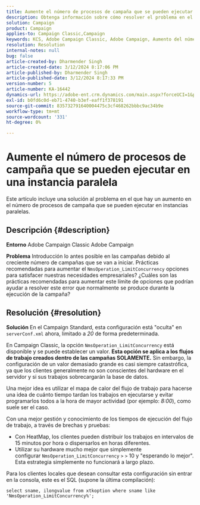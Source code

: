 ```yaml
---
title: Aumente el número de procesos de campaña que se pueden ejecutar en una instancia paralela
description: Obtenga información sobre cómo resolver el problema en el que hay un aumento en el número de procesos de campaña que se pueden ejecutar en instancias paralelas. Utilice el mapa de calor del flujo de trabajo.
solution: Campaign
product: Campaign
applies-to: Campaign Classic,Campaign
keywords: KCS, Adobe Campaign Classic, Adobe Campaign, Aumento del número, procesos de campaña, instancia, paralelo, prácticas recomendadas
resolution: Resolution
internal-notes: null
bug: false
article-created-by: Dharmender Singh
article-created-date: 3/12/2024 8:17:06 PM
article-published-by: Dharmender Singh
article-published-date: 3/12/2024 8:17:33 PM
version-number: 5
article-number: KA-16442
dynamics-url: https://adobe-ent.crm.dynamics.com/main.aspx?forceUCI=1&pagetype=entityrecord&etn=knowledgearticle&id=56b42c7b-ade0-ee11-904c-6045bd045872
exl-id: b0fd6c0d-eb71-4740-b3ef-eaff1f378191
source-git-commit: 835732791640004475c3cf468262bbbc9ac34b9e
workflow-type: tm+mt
source-wordcount: '331'
ht-degree: 0%

---
```


# Aumente el número de procesos de campaña que se pueden ejecutar en una instancia paralela


Este artículo incluye una solución al problema en el que hay un aumento en el número de procesos de campaña que se pueden ejecutar en instancias paralelas.

## Descripción {#description}


<b>Entorno</b>
Adobe Campaign Classic Adobe Campaign

<b>Problema</b>
Introducción lo antes posible en las campañas debido al creciente número de campañas que se van a iniciar.
Prácticas recomendadas para aumentar el `NmsOperation_LimitConcurrency` opciones para satisfacer nuestras necesidades empresariales?
¿Cuáles son las prácticas recomendadas para aumentar este límite de opciones que podrían ayudar a resolver este error que normalmente se produce durante la ejecución de la campaña?


## Resolución {#resolution}


<b>Solución</b>
En el Campaign Standard, esta configuración está &quot;oculta&quot; en `serverConf.xml` ahora, limitado a *20* de forma predeterminada.  

En Campaign Classic, la opción `NmsOperation_LimitConcurrency` está disponible y se puede establecer un valor.
<b>Esta opción se aplica a los flujos de trabajo creados dentro de las campañas SOLAMENTE.</b>
Sin embargo, la configuración de un valor demasiado grande es casi siempre catastrófica, ya que los clientes generalmente no son conscientes del hardware en el servidor y si sus trabajos sobrecargarán la base de datos.

Una mejor idea es utilizar el mapa de calor del flujo de trabajo para hacerse una idea de cuánto tiempo tardan los trabajos en ejecutarse y evitar programarlos todos a la hora de mayor actividad (por ejemplo: *8:00*), como suele ser el caso.

Con una mejor gestión y conocimiento de los tiempos de ejecución del flujo de trabajo, a través de brechas y pruebas:

- Con HeatMap, los clientes pueden distribuir los trabajos en intervalos de 15 minutos por hora o dispersarlos en horas diferentes.
- Utilizar su hardware mucho mejor que simplemente configurar `NmsOperation_LimitConcurrency` `>` `>`  10 y &quot;esperando lo mejor&quot;. Esta estrategia simplemente no funcionará a largo plazo.


Para los clientes locales que desean consultar esta configuración sin entrar en la consola, este es el SQL (supone la última compilación):


```
select sname, ilongvalue from xtkoption where sname like 'NmsOperation_LimitConcurrency%';
```
